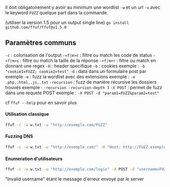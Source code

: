 
Il doit obligatoirement y avoir au minimum une wordlist `-w` et un url `-u` avec le keyword `FUZZ` quelque part dans la commande.

(utiliser la version 1.5 pour un output single line)
`go install github.com/ffuf/ffuf@v1.5.0`
## Paramètres communs

`-c` : colorisation de l'output
`-<f|m>c` : filtre ou match les code de status
`-<f|m>s` : filtre ou match la taille de la réponse
`-<f|m>r` : filtre ou match en donnant une regex
`-H` : header specifique
`-b` : cookies
	exemple : `-b "cookie1=FUZZ; cookie2=test"`
`-d` : data dans un formulaire post par exemple
`-e` : fuzz la wordlist avec des extensions 
	exemple : `-e .php,.html,.js,.txt`
`-recursion` : fuzz de manière récursive les dossiers trouvés 
	exemple : `-recursion -recursion-depth 3`
`-X POST` : permet de fuzz dans une requete POST
	exemple : `-X POST -d "param1=FUZZ&param2=test"`

cf `ffuf --help` pour en savoir plus

#### Utilisation classique

```bash
ffuf -c -w w.txt -u "http://exemple.com/FUZZ"
```

#### Fuzzing DNS

```bash
ffuf -c -w w.txt -u "http://exemple.com/" -H "Host: http://FUZZ.exemple.htb/"
```

#### Enumeration d'utilisateurs

```bash
ffuf -c -w w.txt -u "http://exemple.com/login" -X POST -d "username=FUZZ&password=a" -fr "Invalid username"
```
"Invalid username" étant le message d'erreur envoyé par le server